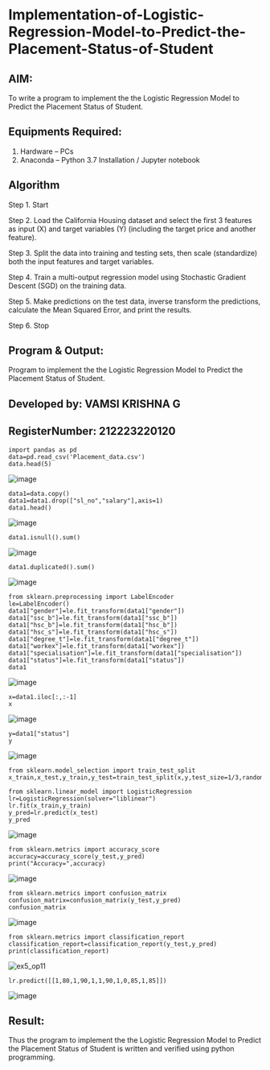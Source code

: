 # Implementation-of-Logistic-Regression-Model-to-Predict-the-Placement-Status-of-Student

## AIM:
To write a program to implement the the Logistic Regression Model to Predict the Placement Status of Student.

## Equipments Required:
1. Hardware – PCs
2. Anaconda – Python 3.7 Installation / Jupyter notebook

## Algorithm

Step 1. Start

Step 2. Load the California Housing dataset and select the first 3 features as input (X) and target variables (Y) (including the target price and another feature).

Step 3. Split the data into training and testing sets, then scale (standardize) both the input features and target variables.

Step 4. Train a multi-output regression model using Stochastic Gradient Descent (SGD) on the training data.

Step 5. Make predictions on the test data, inverse transform the predictions, calculate the Mean Squared Error, and print the results.

Step 6. Stop


## Program & Output:

Program to implement the the Logistic Regression Model to Predict the Placement Status of Student.
## Developed by: VAMSI KRISHNA G
## RegisterNumber:  212223220120

```
import pandas as pd
data=pd.read_csv('Placement_data.csv')
data.head(5)
```
![image](https://github.com/user-attachments/assets/1c2d7421-1e8c-4115-b97d-8722818fad8a)



```
data1=data.copy()
data1=data1.drop(["sl_no","salary"],axis=1)
data1.head()
```

![image](https://github.com/user-attachments/assets/fa9cdd8e-5889-4261-b3f3-2787b5576fe9)



```
data1.isnull().sum()
```

![image](https://github.com/user-attachments/assets/18d28d27-c0e7-4777-8c2d-4a2591745d9b)



```
data1.duplicated().sum()
```

![image](https://github.com/user-attachments/assets/f2944f0e-c736-4536-8ee4-979f727adb6a)



```
from sklearn.preprocessing import LabelEncoder
le=LabelEncoder()
data1["gender"]=le.fit_transform(data1["gender"])
data1["ssc_b"]=le.fit_transform(data1["ssc_b"])
data1["hsc_b"]=le.fit_transform(data1["hsc_b"])
data1["hsc_s"]=le.fit_transform(data1["hsc_s"])
data1["degree_t"]=le.fit_transform(data1["degree_t"])
data1["workex"]=le.fit_transform(data1["workex"])
data1["specialisation"]=le.fit_transform(data1["specialisation"])
data1["status"]=le.fit_transform(data1["status"])
data1
```
![image](https://github.com/user-attachments/assets/560004ff-9c30-4e05-967b-d4dec9d03a4f)


```
x=data1.iloc[:,:-1]
x
```
![image](https://github.com/user-attachments/assets/617edbc2-1dca-489c-b2e4-d4c609a132bf)


```
y=data1["status"]
y
```

![image](https://github.com/user-attachments/assets/28b056e0-ac92-4add-8490-13b4cd8cecf6)


```
from sklearn.model_selection import train_test_split
x_train,x_test,y_train,y_test=train_test_split(x,y,test_size=1/3,random_state=0)
```
```
from sklearn.linear_model import LogisticRegression
lr=LogisticRegression(solver="liblinear")
lr.fit(x_train,y_train)
y_pred=lr.predict(x_test)
y_pred
```
![image](https://github.com/user-attachments/assets/c40dbd01-48ab-4d1f-9cb7-f12de1db80c3)


```
from sklearn.metrics import accuracy_score
accuracy=accuracy_score(y_test,y_pred)
print("Accuracy=",accuracy)
```
![image](https://github.com/user-attachments/assets/1150de4d-85f6-48be-abe5-7dbdbd70dd71)



```
from sklearn.metrics import confusion_matrix
confusion_matrix=confusion_matrix(y_test,y_pred)
confusion_matrix
```
![image](https://github.com/user-attachments/assets/33e2f7f3-4d0e-4cd2-951b-f6c2f12c0ddc)



```
from sklearn.metrics import classification_report
classification_report=classification_report(y_test,y_pred)
print(classification_report)
```
![ex5_op11](https://github.com/user-attachments/assets/e4a467d2-0551-46ff-8d14-2d9ab50b5c3c)


```
lr.predict([[1,80,1,90,1,1,90,1,0,85,1,85]])
```
![image](https://github.com/user-attachments/assets/e83f0c83-9dca-48eb-afea-0071d17dbed8)


## Result:
Thus the program to implement the the Logistic Regression Model to Predict the Placement Status of Student is written and verified using python programming.

